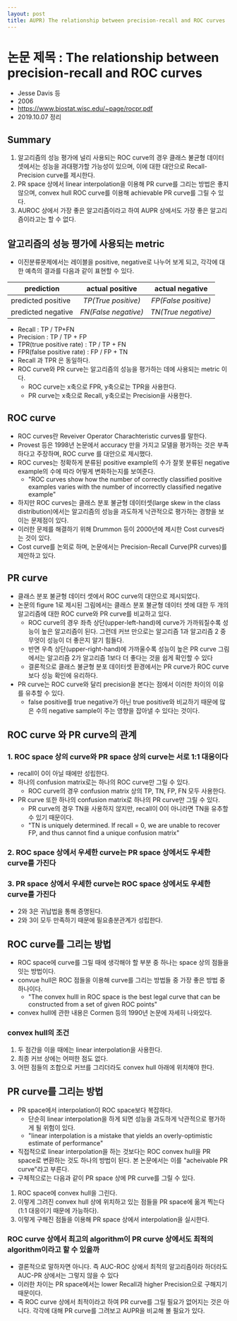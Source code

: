 ```yaml
---
layout: post
title: AUPR) The relationship between precision-recall and ROC curves
---
```


# 논문 제목 : The relationship between precision-recall and ROC curves

- Jesse Davis 등
- 2006
- <https://www.biostat.wisc.edu/~page/rocpr.pdf>
- 2019.10.07 정리

## Summary

1. 알고리즘의 성능 평가에 널리 사용되는 ROC curve의 경우 클래스 불균형 데이터셋에서는 성능을 과대평가할 가능성이 있으며, 이에 대한 대안으로 Recall-Precision curve를 제시한다.
2. PR space 상에서 linear interpolation을 이용해 PR curve를 그리는 방법은 좋지 않으며, convex hull ROC curve를 이용해 achievable PR curve를 그릴 수 있다.
3. AUROC 상에서 가장 좋은 알고리즘이라고 하여 AUPR 상에서도 가장 좋은 알고리즘이라고는 할 수 없다.

## 알고리즘의 성능 평가에 사용되는 metric

- 이진분류문제에서는 레이블을 positive, negative로 나누어 보게 되고, 각각에 대한 예측의 결과를 다음과 같이 표현할 수 있다.

|prediction|actual positive|actual negative|
|------|:---:|:---:|
|predicted positive|*TP(True positive)*|*FP(False positive)*|
|predicted negative|*FN(False negative)*|*TN(True negative)*|

- Recall : TP / TP+FN
- Precision : TP / TP + FP
- TPR(true positive rate) : TP / TP + FN
- FPR(false positive rate) : FP / FP + TN
- Recall 과 TPR 은 동일하다.
- ROC curve와 PR curve는 알고리즘의 성능을 평가하는 데에 사용되는 metric 이다.
  - ROC curve는 x축으로 FPR, y축으로는 TPR을 사용한다.
  - PR curve는 x축으로 Recall, y축으로는 Precision을 사용한다.

## ROC curve

- ROC curves란 Reveiver Operator Charachteristic curves를 말한다.
- Provest 등은 1998년 논문에서 accuracy 만을 가지고 모델을 평가하는 것은 부족하다고 주장하며, ROC curve 를 대안으로 제시했다.
- ROC curves는 정확하게 분류된 positive example의 수가 잘못 분류된 negative example의 수에 따라 어떻게 변화하는지를 보여준다.
  - "ROC curves show how the number of correctly classified positive examples varies with the number of incorrectly classified negative example"
- 하지만 ROC curves는 클래스 분포 불균형 데이터셋(large skew in the class distribution)에서는 알고리즘의 성능을 과도하게 낙관적으로 평가하는 경향을 보이는 문제점이 있다.
- 이러한 문제를 해결하기 위해 Drummon 등이 2000년에 제시한 Cost curves라는 것이 있다.
- Cost curve를 논외로 하며, 논문에서는 Precision-Recall Curve(PR curves)를 제안하고 있다.

## PR curve

- 클래스 분포 불균형 데이터 셋에서 ROC curve의 대안으로 제시되었다.
- 논문의 figure 1로 제시된 그림에서는 클래스 분포 불균형 데이터 셋에 대한 두 개의 알고리즘에 대한 ROC curve와 PR curve를 비교하고 있다.
  - ROC curve의 경우 좌측 상단(upper-left-hand)에 curve가 가까워질수록 성능이 높은 알고리즘이 된다. 그런데 커브 만으로는 알고리즘 1과 알고리즘 2 중 무엇이 성능이 더 좋은지 알기 힘들다.
  - 반면 우측 상단(upper-right-hand)에 가까울수록 성능이 높은 PR curve 그림에서는 알고리즘 2가 알고리즘 1보다 더 좋다는 것을 쉽게 확인할 수 있다
  - 결론적으로 클래스 불균형 분포 데이터셋 환경에서는 PR curve가 ROC curve보다 성능 확인에 유리하다.
- PR curve는 ROC curve와 달리 precision을 본다는 점에서 이러한 차이의 이유를 유추할 수 있다.
  - false positive를 true negative가 아닌 true positive와 비교하기 때문에 많은 수의 negative sample이 주는 영향을 잡아낼 수 있다는 것이다.

## ROC curve 와 PR curve의 관계

### 1. ROC space 상의 curve와 PR space 상의 curve는 서로 1:1 대응이다

- recall이 0이 아닐 때에만 성립한다.
- 하나의 confusion matrix로는 하나의 ROC curve만 그릴 수 있다.
  - ROC curve의 경우 confusion matrix 상의 TP, TN, FP, FN 모두 사용한다.
- PR curve 또한 하나의 confusion matrix로 하나의 PR curve만 그릴 수 있다.
  - PR curve의 경우 TN을 사용하지 않지만, recall이 0이 아니라면 TN을 유추할 수 있기 때문이다.
  - "TN is uniquely determined. If recall = 0, we are unable to recover FP, and thus cannot find a unique confusion matrix"

### 2. ROC space 상에서 우세한 curve는 PR space 상에서도 우세한 curve를 가진다

### 3. PR space 상에서 우세한 curve는 ROC space 상에서도 우세한 curve를 가진다

- 2와 3은 귀납법을 통해 증명된다.
- 2와 3이 모두 만족하기 때문에 필요충분관계가 성립한다.

## ROC curve를 그리는 방법

- ROC space에 curve를 그릴 때에 생각해야 할 부분 중 하나는 space 상의 점들을 잇는 방법이다.
- convue hull은 ROC 점들을 이용해 curve를 그리는 방법들 중 가장 좋은 방법 중 하나이다.
  - "The convex hulll in ROC space is the best legal curve that can be constructed from a set of given ROC points"
- convex hull에 관한 내용은 Cormen 등의 1990년 논문에 자세히 나와있다.

### convex hull의 조건

  1. 두 점간을 이을 때에는 linear interpolation을 사용한다.
  2. 최종 커브 상에는 어떠한 점도 없다.
  3. 어떤 점들의 조합으로 커브를 그리더라도 convex hull 아래에 위치해야 한다.

## PR curve를 그리는 방법

- PR space에서 interpolation이 ROC space보다 복잡하다.
  - 단순히 linear interpolation을 하게 되면 성능을 과도하게 낙관적으로 평가하게 될 위험이 있다.
  - "linear interpolation is a mistake that yields an overly-optimistic estimate of performance"
- 직접적으로 linear interpolation을 하는 것보다는 ROC convex hull을 PR space로 변환하는 것도 하나의 방법이 된다. 본 논문에서는 이를 "acheivable PR curve"라고 부른다.
- 구체적으로는 다음과 같이 PR space 상에 PR curve를 그릴 수 있다.

1. ROC space에 convex hull을 그린다.
2. 이렇게 그려진 convex hull 상에 위치하고 있는 점들을 PR space에 옮겨 찍는다(1:1 대응이기 때문에 가능하다).
3. 이렇게 구해진 점들을 이용해 PR space 상에서 interpolation을 실시한다.

### ROC curve 상에서 최고의 algorithm이 PR curve 상에서도 최적의 algorithm이라고 할 수 있을까

- 결론적으로 말하자면 아니다. 즉 AUC-ROC 상에서 최적의 알고리즘이라 하더라도 AUC-PR 상에서는 그렇지 않을 수 있다
- 이러한 차이는 PR space에서는 lower Recall과 higher Precision으로 구해지기 때문이다.
- 즉 ROC curve 상에서 최적이라고 하여 PR curve를 그릴 필요가 없어지는 것은 아니다. 각각에 대해 PR curve를 그려보고 AUPR을 비교해 볼 필요가 있다.
